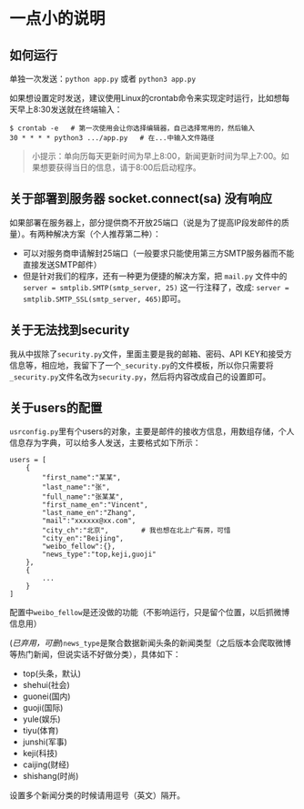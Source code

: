 # 一点小的说明

## 如何运行

单独一次发送：`python app.py` 或者 `python3 app.py`

如果想设置定时发送，建议使用Linux的crontab命令来实现定时运行，比如想每天早上8:30发送就在终端输入：

```
$ crontab -e   # 第一次使用会让你选择编辑器，自己选择常用的，然后输入
30 * * * * python3 .../app.py   # 在...中输入文件路径
```

> 小提示：单向历每天更新时间为早上8:00，新闻更新时间为早上7:00。如果想要获得当日的信息，请于8:00后启动程序。

## 关于部署到服务器 socket.connect(sa) 没有响应

如果部署在服务器上，部分提供商不开放25端口（说是为了提高IP段发邮件的质量）。有两种解决方案（个人推荐第二种）：

- 可以对服务商申请解封25端口（一般要求只能使用第三方SMTP服务器而不能直接发送SMTP邮件）
- 但是针对我们的程序，还有一种更为便捷的解决方案，把 `mail.py` 文件中的 `server = smtplib.SMTP(smtp_server, 25)` 这一行注释了，改成: `server = smtplib.SMTP_SSL(smtp_server, 465)`即可。

## 关于无法找到security

我从中拔除了`security.py`文件，里面主要是我的邮箱、密码、API KEY和接受方信息等，相应地，我留下了一个`_security.py`的文件模板，所以你只需要将`_security.py`文件名改为`security.py`，然后将内容改成自己的设置即可。


## 关于users的配置

`usrconfig.py`里有个users的对象，主要是邮件的接收方信息，用数组存储，个人信息存为字典，可以给多人发送，主要格式如下所示：

```
users = [
    {
        "first_name":"某某",
        "last_name":"张",
        "full_name":"张某某",
        "first_name_en":"Vincent",
        "last_name_en":"Zhang",
        "mail":"xxxxxx@xx.com",
        "city_ch":"北京",        # 我也想在北上广有房，可惜
        "city_en":"Beijing",
        "weibo_fellow":{},
        "news_type":"top,keji,guoji"
    },
    {
        ...
    }
]
```

配置中`weibo_fellow`是还没做的功能（不影响运行，只是留个位置，以后抓微博信息用）

(*已弃用，可删*)`news_type`是聚合数据新闻头条的新闻类型（之后版本会爬取微博等热门新闻，但说实话不好做分类），具体如下：

- top(头条，默认)
- shehui(社会)
- guonei(国内)
- guoji(国际)
- yule(娱乐)
- tiyu(体育)
- junshi(军事)
- keji(科技)
- caijing(财经)
- shishang(时尚)

设置多个新闻分类的时候请用逗号（英文）隔开。

